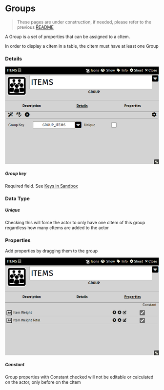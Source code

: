 # Groups

> These pages are under construction, if needed, please refer to the previous [README](readme_previous.md)

A Group is a set of properties that can be assigned to a cItem.

In order to display a cItem in a table, the cItem must have at least one Group

### Details

![](./resources/group_basic.png)

##### Group key

Required field.
See [Keys in Sandbox](sandbox_keys.md)

### Data Type

##### Unique

Checking this will force the actor to only have one cItem of this group regardless how many cItems are added to the actor

### Properties

Add properties by dragging them to the group

![](./resources/group_basic_properties.png)

##### Constant

Group properties with Constant checked will not be editable or calculated on the actor, only before on the cItem
